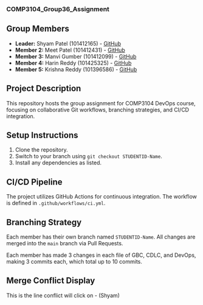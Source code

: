 ### COMP3104_Group36_Assignment ###

## Group Members

- **Leader:** Shyam Patel (101412165) - [GitHub](https://github.com/shyampatell17)
- **Member 2:** Meet Patel (101412431) - [GitHub](https://github.com/Pmack0702)
- **Member 3:** Manvi Gumber (101412099) - [GitHub](https://github.com/ManviGumber08)  
- **Member 4:** Harin Reddy (101425325) - [GitHub](https://github.com/harinreddy30)
- **Member 5:** Krishna Reddy (101396586) - [GitHub](https://github.com/leelakrishna369)


## Project Description

This repository hosts the group assignment for COMP3104 DevOps course, focusing on
collaborative Git workflows, branching strategies, and CI/CD integration.


## Setup Instructions
1. Clone the repository.
2. Switch to your branch using `git checkout STUDENTID-Name`.
3. Install any dependencies as listed.


## CI/CD Pipeline
The project utilizes GitHub Actions for continuous integration. The workflow is defined
in `.github/workflows/ci.yml`.


## Branching Strategy
Each member has their own branch named `STUDENTID-Name`. All changes are
merged into the `main` branch via Pull Requests.

Each member has made 3 changes in each file of GBC, CDLC, and DevOps,
making 3 commits each, which total up to 10 commits.


## Merge Conflict Display

This is the line conflict will click on - (Shyam)

